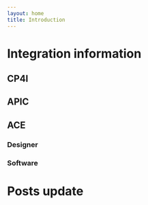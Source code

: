 ```yaml
---
layout: home
title: Introduction
---
```


# Integration information

## CP4I
## APIC
## ACE
### Designer
### Software

# Posts update
